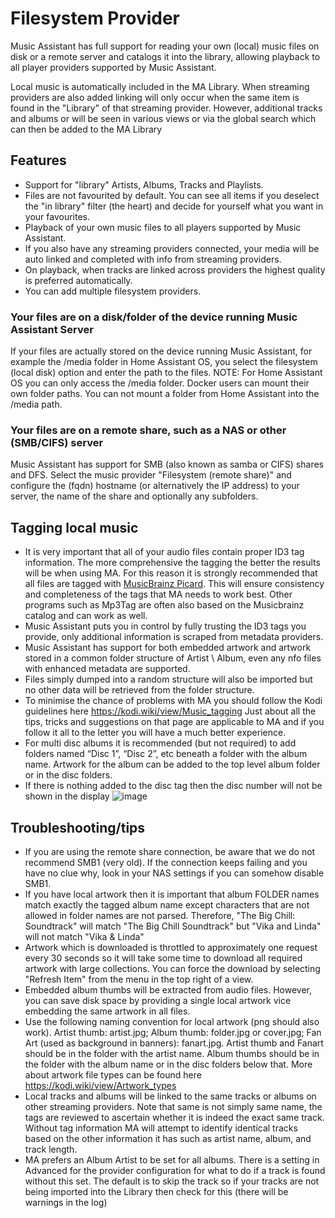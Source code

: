 # Filesystem Provider

Music Assistant has full support for reading your own (local) music files on disk or a remote server and catalogs it into the library, allowing playback to all player providers supported by Music Assistant. 

Local music is automatically included in the MA Library. When streaming providers are also added linking will only occur when the same item is found in the "Library" of that streaming provider. However, additional tracks and albums or  will be seen in various views or via the global search which can then be added to the MA Library

## Features

- Support for "library" Artists, Albums, Tracks and Playlists.
- Files are not favourited by default. You can see all items if you deselect the "in library" filter (the heart) and decide for yourself what you want in your favourites.
- Playback of your own music files to all players supported by Music Assistant.
- If you also have any streaming providers connected, your media will be auto linked and completed with info from streaming providers.
- On playback, when tracks are linked across providers the highest quality is preferred automatically.
- You can add multiple filesystem providers.


### Your files are on a disk/folder of the device running Music Assistant Server
If your files are actually stored on the device running Music Assistant, for example the /media folder in Home Assistant OS, you select the filesystem (local disk) option and enter the path to the files. 
NOTE: For Home Assistant OS you can only access the /media folder. Docker users can mount their own folder paths. You can not mount a folder from Home Assistant into the /media path.

### Your files are on a remote share, such as a NAS or other (SMB/CIFS) server
Music Assistant has support for SMB (also known as samba or CIFS) shares and DFS. Select the music provider "Filesystem (remote share)" and configure the (fqdn) hostname (or alternatively the IP address) to your server, the name of the share and optionally any subfolders.


## Tagging local music 

- It is very important that all of your audio files contain proper ID3 tag information. The more comprehensive the tagging the better the results will be when using MA. For this reason it is strongly recommended that all files are tagged with [MusicBrainz Picard](https://picard.musicbrainz.org). This will ensure consistency and completeness of the tags that MA needs to work best. Other programs such as Mp3Tag are often also based on the Musicbrainz catalog and can work as well.
- Music Assistant puts you in control by fully trusting the ID3 tags you provide, only additional information is scraped from metadata providers.
- Music Assistant has support for both embedded artwork and artwork stored in a common folder structure of Artist \ Album, even any nfo files with enhanced metadata are supported.
- Files simply dumped into a random structure will also be imported but no other data will be retrieved from the folder structure.
- To minimise the chance of problems with MA you should follow the Kodi guidelines here https://kodi.wiki/view/Music_tagging Just about all the tips, tricks and suggestions on that page are applicable to MA and if you follow it all to the letter you will have a much better experience.
- For multi disc albums it is recommended (but not required) to add folders named “Disc 1”, “Disc 2”, etc beneath a folder with the album name. Artwork for the album can be added to the top level album folder or in the disc folders.
- If there is nothing added to the disc tag then the disc number will not be shown in the display
![image](https://user-images.githubusercontent.com/19848947/227870137-2526252f-98f7-42dc-81a7-76818a8f232e.png)

## Troubleshooting/tips

- If you are using the remote share connection, be aware that we do not recommend SMB1 (very old). If the connection keeps failing and you have no clue why, look in your NAS settings if you can somehow disable SMB1.
- If you have local artwork then it is important that album FOLDER names match exactly the tagged album name except characters that are not allowed in folder names are not parsed. Therefore, "The Big Chill: Soundtrack" will match "The Big Chill Soundtrack" but "Vika and Linda" will not match "Vika & Linda"
- Artwork which is downloaded is throttled to approximately one request every 30 seconds so it will take some time to download all required artwork with large collections. You can force the download by selecting "Refresh Item" from the menu in the top right of a view.
- Embedded album thumbs will be extracted from audio files. However, you can save disk space by providing a single local artwork vice embedding the same artwork in all files.
- Use the following naming convention for local artwork (png should also work). Artist thumb: artist.jpg; Album thumb: folder.jpg or cover.jpg; Fan Art (used as background in banners): fanart.jpg. Artist thumb and Fanart should be in the folder with the artist name. Album thumbs should be in the folder with the album name or in the disc folders below that. More about artwork file types can be found here https://kodi.wiki/view/Artwork_types
- Local tracks and albums will be linked to the same tracks or albums on other streaming providers. Note that same is not simply same name, the tags are reviewed to ascertain whether it is indeed the exact same track. Without tag information MA will attempt to identify identical tracks based on the other information it has such as artist name, album, and track length.
- MA prefers an Album Artist to be set for all albums. There is a setting in Advanced for the provider configuration for what to do if a track is found without this set. The default is to skip the track so if your tracks are not being imported into the Library then check for this (there will be warnings in the log)

